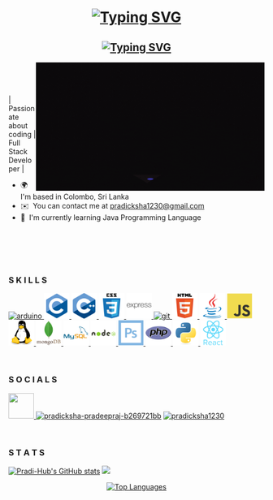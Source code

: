 <h1 align="center"> <a href="https://git.io/typing-svg"><img src="https://readme-typing-svg.herokuapp.com?font=Kanit&size=40&duration=15&pause=1000&color=FFFFFF&background=36BCF700&center=true&vCenter=true&repeat=false&width=435&lines=Hey%2C+I'm+Pradicksha+👾" alt="Typing SVG" /></a>  </h1>

<h2 align="center">
<a href="https://git.io/typing-svg"><img src="https://readme-typing-svg.herokuapp.com?font=Kanit&size=25&pause=1000&color=353093&center=true&vCenter=true&width=435&lines=%3C%3C+Frontend+%26+Backend+Enthusiast+%3E%3E" alt="Typing SVG" /></a>
</h2>

<img align="right" alt="giphy" width="450" src="giphy.gif"> <br> <br> <br>

| Passionate about coding | Full Stack Developer |

* 🌍  I'm based in Colombo, Sri Lanka
* ✉️  You can contact me at [pradicksha1230@gmail.com](mailto:pradicksha1230@gmail.com)
* 🧠  I'm currently learning Java Programming Language

<br><br><br><br><h3>S K I L L S</h3>


<p align="left"> <a href="https://www.arduino.cc/" target="_blank" rel="noreferrer"> <img src="https://cdn.worldvectorlogo.com/logos/arduino-1.svg" alt="arduino" width="50" height="50"/> </a> <a href="https://www.cprogramming.com/" target="_blank" rel="noreferrer"> <img src="https://raw.githubusercontent.com/devicons/devicon/master/icons/c/c-original.svg" alt="c" width="50" height="50"/> </a> <a href="https://www.w3schools.com/cpp/" target="_blank" rel="noreferrer"> <img src="https://raw.githubusercontent.com/devicons/devicon/master/icons/cplusplus/cplusplus-original.svg" alt="cplusplus" width="50" height="50"/> </a> <a href="https://www.w3schools.com/css/" target="_blank" rel="noreferrer"> <img src="https://raw.githubusercontent.com/devicons/devicon/master/icons/css3/css3-original-wordmark.svg" alt="css3" width="50" height="50"/> </a> <a href="https://expressjs.com" target="_blank" rel="noreferrer"> <img src="https://raw.githubusercontent.com/devicons/devicon/master/icons/express/express-original-wordmark.svg" alt="express" width="50" height="50"/> </a> <a href="https://git-scm.com/" target="_blank" rel="noreferrer"> <img src="https://www.vectorlogo.zone/logos/git-scm/git-scm-icon.svg" alt="git" width="50" height="50"/> </a> <a href="https://www.w3.org/html/" target="_blank" rel="noreferrer"> <img src="https://raw.githubusercontent.com/devicons/devicon/master/icons/html5/html5-original-wordmark.svg" alt="html5" width="50" height="50"/> </a> <a href="https://www.java.com" target="_blank" rel="noreferrer"> <img src="https://raw.githubusercontent.com/devicons/devicon/master/icons/java/java-original.svg" alt="java" width="50" height="50"/> </a> <a href="https://developer.mozilla.org/en-US/docs/Web/JavaScript" target="_blank" rel="noreferrer"> <img src="https://raw.githubusercontent.com/devicons/devicon/master/icons/javascript/javascript-original.svg" alt="javascript" width="50" height="50"/> </a> <a href="https://www.linux.org/" target="_blank" rel="noreferrer"> <img src="https://raw.githubusercontent.com/devicons/devicon/master/icons/linux/linux-original.svg" alt="linux" width="50" height="50"/> </a> <a href="https://www.mongodb.com/" target="_blank" rel="noreferrer"> <img src="https://raw.githubusercontent.com/devicons/devicon/master/icons/mongodb/mongodb-original-wordmark.svg" alt="mongodb" width="50" height="50"/> </a> <a href="https://www.mysql.com/" target="_blank" rel="noreferrer"> <img src="https://raw.githubusercontent.com/devicons/devicon/master/icons/mysql/mysql-original-wordmark.svg" alt="mysql" width="50" height="50"/> </a> <a href="https://nodejs.org" target="_blank" rel="noreferrer"> <img src="https://raw.githubusercontent.com/devicons/devicon/master/icons/nodejs/nodejs-original-wordmark.svg" alt="nodejs" width="50" height="50"/> </a> <a href="https://www.photoshop.com/en" target="_blank" rel="noreferrer"> <img src="https://raw.githubusercontent.com/devicons/devicon/master/icons/photoshop/photoshop-line.svg" alt="photoshop" width="50" height="50"/> </a> <a href="https://www.php.net" target="_blank" rel="noreferrer"> <img src="https://raw.githubusercontent.com/devicons/devicon/master/icons/php/php-original.svg" alt="php" width="50" height="50"/> </a> <a href="https://www.python.org" target="_blank" rel="noreferrer"> <img src="https://raw.githubusercontent.com/devicons/devicon/master/icons/python/python-original.svg" alt="python" width="50" height="50"/> </a> <a href="https://reactjs.org/" target="_blank" rel="noreferrer"> <img src="https://raw.githubusercontent.com/devicons/devicon/master/icons/react/react-original-wordmark.svg" alt="react" width="50" height="50"/> </a> </p>
  
<br> <h3>S O C I A L S</h3> 
<p align="left"> <a href="https://www.github.com/Pradi-Hub" target="_blank" rel="noreferrer"> <picture> <source media="(prefers-color-scheme: dark)" srcset="https://raw.githubusercontent.com/danielcranney/readme-generator/main/public/icons/socials/github-dark.svg" /> <source media="(prefers-color-scheme: light)" srcset="https://raw.githubusercontent.com/danielcranney/readme-generator/main/public/icons/socials/github.svg" /> <img src="https://raw.githubusercontent.com/danielcranney/readme-generator/main/public/icons/socials/github.svg" width="50" height="50" /> </picture> </a> 
<a href="https://linkedin.com/in/pradicksha-pradeepraj-b269721bb" target="blank"><img align="up" src="https://raw.githubusercontent.com/rahuldkjain/github-profile-readme-generator/master/src/images/icons/Social/linked-in-alt.svg" alt="pradicksha-pradeepraj-b269721bb" width="36" height="48" /></a>
<a href="https://www.hackerrank.com/pradicksha1230" target="blank"><img align="" src="https://raw.githubusercontent.com/rahuldkjain/github-profile-readme-generator/master/src/images/icons/Social/hackerrank.svg" alt="pradicksha1230" height="42" width="54" /></a></p> 



<br> <h3>S T A T S</h3>

<a href="http://www.github.com/Pradi-Hub"><img src="https://github-readme-stats.vercel.app/api?username=Pradi-Hub&show_icons=true&hide=&count_private=true&title_color=353093&text_color=ffffff&icon_color=0891b2&bg_color=1c1917&hide_border=true&show_icons=true" alt="Pradi-Hub's GitHub stats" /></a> <a href="http://www.github.com/Pradi-Hub"><img src="https://github-readme-streak-stats.herokuapp.com/?user=Pradi-Hub&stroke=ffffff&background=1c1917&ring=353093&fire=353093&currStreakNum=ffffff&currStreakLabel=353093&sideNums=ffffff&sideLabels=ffffff&dates=ffffff&hide_border=true" /></a>
<p align="center">
<a href="https://github.com/Pradi-Hub" align="left"><img src="https://github-readme-stats.vercel.app/api/top-langs/?username=Pradi-Hub&langs_count=10&title_color=353093&text_color=ffffff&icon_color=0891b2&bg_color=1c1917&hide_border=true&locale=en&custom_title=Top%20%Languages" alt="Top Languages" /></a>
